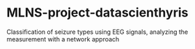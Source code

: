 # MLNS-project-datascienthyris
Classification of seizure types using EEG signals, analyzing the measurement with a network approach
